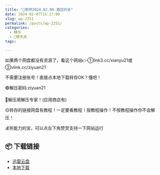 ```yaml
---
title: "🌸老师2024.02.06-酒店约会"
date: 2024-02-07T15:17:00
slug: wp-2251
permalink: /posts/wp-2251/
categories:
  - 精华
  - 🌸臂夫夫
tags:

---
```


如果两个网盘都没有资源了，看这个网站👉①link3.cc/xianyu21或②vlink.cc/ziyuan21

不需要注册账号！直接点本地下载转存OK？懂吧！

🟢解压密码:ziyuan21

🔵解压用解压专家！(应用商店有)

🟡转存的链接网盘有教程！一定要看教程！按教程操作！不按教程操作你不会解压！

💰🈶能力的宝，可以点左下角赞赏支持一下网站运行

## 📦 下载链接
- [迅雷云盘](https://blziyuan21.com/pay-download/2251?key=ccf5575cb1&down_id=0)
- [本地下载](https://blziyuan21.com/pay-download/2251?key=ccf5575cb1&down_id=1)

